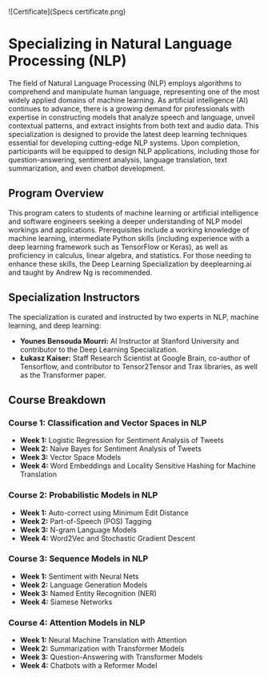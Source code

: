 ![Certificate](Specs certificate.png)


# Specializing in Natural Language Processing (NLP)

The field of Natural Language Processing (NLP) employs algorithms to comprehend and manipulate human language, representing one of the most widely applied domains of machine learning. As artificial intelligence (AI) continues to advance, there is a growing demand for professionals with expertise in constructing models that analyze speech and language, unveil contextual patterns, and extract insights from both text and audio data. This specialization is designed to provide the latest deep learning techniques essential for developing cutting-edge NLP systems. Upon completion, participants will be equipped to design NLP applications, including those for question-answering, sentiment analysis, language translation, text summarization, and even chatbot development.

## Program Overview

This program caters to students of machine learning or artificial intelligence and software engineers seeking a deeper understanding of NLP model workings and applications. Prerequisites include a working knowledge of machine learning, intermediate Python skills (including experience with a deep learning framework such as TensorFlow or Keras), as well as proficiency in calculus, linear algebra, and statistics. For those needing to enhance these skills, the Deep Learning Specialization by deeplearning.ai and taught by Andrew Ng is recommended.

## Specialization Instructors

The specialization is curated and instructed by two experts in NLP, machine learning, and deep learning:

- **Younes Bensouda Mourri:** AI Instructor at Stanford University and contributor to the Deep Learning Specialization.
- **Łukasz Kaiser:** Staff Research Scientist at Google Brain, co-author of Tensorflow, and contributor to Tensor2Tensor and Trax libraries, as well as the Transformer paper.

## Course Breakdown

### Course 1: Classification and Vector Spaces in NLP

- **Week 1:** Logistic Regression for Sentiment Analysis of Tweets
- **Week 2:** Naïve Bayes for Sentiment Analysis of Tweets
- **Week 3:** Vector Space Models
- **Week 4:** Word Embeddings and Locality Sensitive Hashing for Machine Translation

### Course 2: Probabilistic Models in NLP

- **Week 1:** Auto-correct using Minimum Edit Distance
- **Week 2:** Part-of-Speech (POS) Tagging
- **Week 3:** N-gram Language Models
- **Week 4:** Word2Vec and Stochastic Gradient Descent

### Course 3: Sequence Models in NLP

- **Week 1:** Sentiment with Neural Nets
- **Week 2:** Language Generation Models
- **Week 3:** Named Entity Recognition (NER)
- **Week 4:** Siamese Networks

### Course 4: Attention Models in NLP

- **Week 1:** Neural Machine Translation with Attention
- **Week 2:** Summarization with Transformer Models
- **Week 3:** Question-Answering with Transformer Models
- **Week 4:** Chatbots with a Reformer Model
